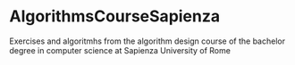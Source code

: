 # AlgorithmsCourseSapienza
Exercises and algoritmhs from the algorithm design course of the bachelor degree in computer science at Sapienza University of Rome
